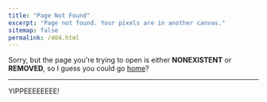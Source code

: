 ```yaml
---
title: "Page Not Found"
excerpt: "Page not found. Your pixels are in another canvas."
sitemap: false
permalink: /404.html
---
```


Sorry, but the page you're trying to open is either **NONEXISTENT** or **REMOVED**, so I guess you could go [home](/QuadPixelGames)?

---

YIPPEEEEEEEE!